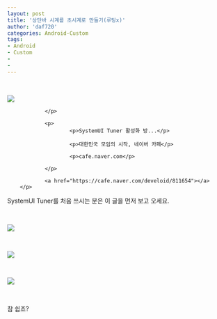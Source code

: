 ```yaml
---
layout: post
title: '상단바 시계를 초시계로 만들기(루팅x)'
author: 'daf720'
categories: Android-Custom
tags:
- Android
- Custom
-
-
---
```



<script> location.href='https://cafe.naver.com/develoid/811582' ; </script>

<p>&nbsp;</p>
<p></p>
<p>
        <p>
                          <p>
                        <img src="https://dthumb-phinf.pstatic.net/?src=%22https%3A%2F%2Fcafeptthumb-phinf.pstatic.net%2FMjAxODAyMjJfMTE3%2FMDAxNTE5MzEwMDE3MjE3.z9mGM-Z44VCHVUHeJHKcSKKYoH_vf4zMG4Z6bDT6KyYg.ZU5rIvQnmHDvbqOwiIwn9lGaAsi7rTSEDsL8ffhRR7Mg.PNG.searphiel9%2Fwjrdydvlfdy.png%3Ftype%3Dw740%22&amp;type=f220">
                        
                </p>

                <p>
                        <p>SystemUI Tuner 활성화 방...</p>

                        <p>대한민국 모임의 시작, 네이버 카페</p>

                        <p>cafe.naver.com</p>

                </p>

                <a href="https://cafe.naver.com/develoid/811654"></a>
        </p>

</p>
<p></p>
<p>SystemUI Tuner를 처음 쓰시는 분은 이 글을 먼저 보고 오세요.</p>
<p>&nbsp;</p>
<p><img src="https://cafeptthumb-phinf.pstatic.net/MjAxODA3MjBfMjgy/MDAxNTMyMDI0ODYwNTY0.duP8xRxuPVqhRZAxRdruCvm4GSltOZqetYHchLzPdkog.-8OV2ww3fT2BrqzmYqNyMTcKtStnGx8uTBbAUg7u_bEg.JPEG.cbm852/Screenshot_20180720-032716_SystemUI_Tuner.jpg?type=w740"></p>
<p>&nbsp;</p>
<img src="https://cafeptthumb-phinf.pstatic.net/MjAxODA3MjBfMjM1/MDAxNTMyMDI0ODY2MTU5.DvwVSD4wT5HvmBWSbxhbXQYt14Y_IaMoMJeasTYn3NUg.ciLI5yhuBEflPWDI2Qyc0mQ163oScX3ooq4hfa89wSgg.JPEG.cbm852/Screenshot_20180720-032726_SystemUI_Tuner.jpg?type=w740"><p>&nbsp;</p>
<img src="https://cafeptthumb-phinf.pstatic.net/MjAxODA3MjBfMzgg/MDAxNTMyMDI0ODgwNzM4.DkjTSeFkXep1yzh2d4KwhgfQ3W1uwYtKxoYi3bj-N_kg.8VaMNXs0LaGAG81zMwuea9620X23zTKVM402OmGHfUMg.JPEG.cbm852/Screenshot_20180720-032739_SystemUI_Tuner.jpg?type=w740"><p>&nbsp;</p>
참 쉽죠?<p>&nbsp;</p>
<p>&nbsp;</p>


